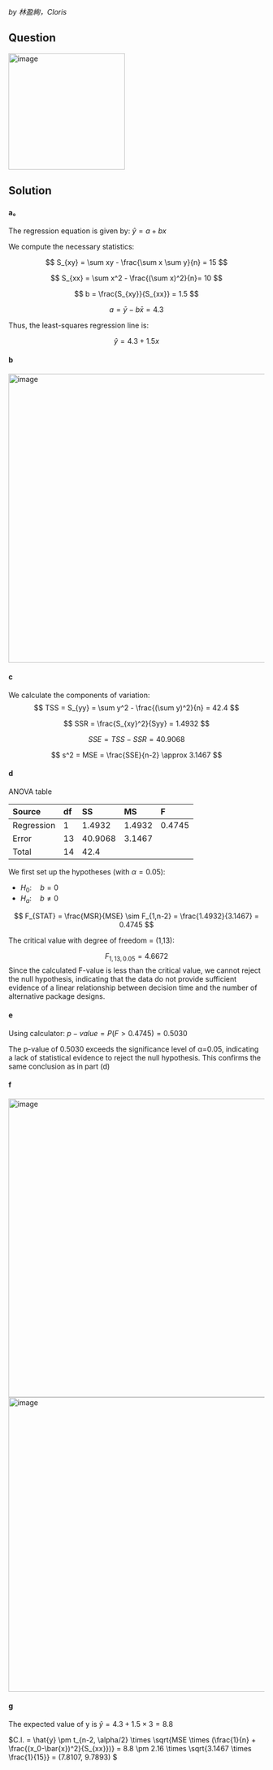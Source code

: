 *by 林盈絢，Cloris*

## Question
<img width="229" alt="image" src="https://github.com/user-attachments/assets/2c437c23-0046-4a55-a987-784e138b9828" />

## Solution
#### a。
The regression equation is given by: $\hat{y} = a + bx$  

We compute the necessary statistics:

$$
S_{xy} = \sum xy - \frac{\sum x \sum y}{n} = 15 
$$

$$
S_{xx} = \sum x^2 - \frac{(\sum x)^2}{n}= 10
$$

$$
b = \frac{S_{xy}}{S_{xx}} = 1.5
$$

$$
a = \bar{y} - b\bar{x} = 4.3
$$

Thus, the least-squares regression line is:

$$
\hat{y} = 4.3 + 1.5x
$$  

#### b

<img width="569" alt="image" src="https://github.com/user-attachments/assets/2b1b8400-3b54-44df-b068-d876ff7e64de" />


#### c
We calculate the components of variation:
$$
TSS = S_{yy} = \sum y^2 - \frac{(\sum y)^2}{n} = 42.4
$$

$$
SSR = \frac{S_{xy}^2}{Syy} = 1.4932 
$$

$$
SSE = TSS - SSR = 40.9068
$$

$$
s^2 = MSE = \frac{SSE}{n-2} \approx 3.1467
$$

#### d

ANOVA table

| Source | df | SS | MS | F |
|:------|:------|:------|:------|:------|
| Regression | 1 | 1.4932 | 1.4932 | 0.4745 |
| Error | 13 | 40.9068 | 3.1467 |  |
| Total | 14 | 42.4 |  |  |


We first set up the hypotheses (with $\alpha = 0.05$):
- $H_0: \quad b = 0$  
- $H_a: \quad b \neq 0$  

$$
F_{STAT} = \frac{MSR}{MSE} \sim F_{1,n-2} = \frac{1.4932}{3.1467} = 0.4745
$$

The critical value with degree of freedom = (1,13):

$$
F_{1,13,0.05} = 4.6672
$$
Since the calculated F-value is less than the critical value, we cannot reject the null hypothesis, indicating that the data do not provide sufficient evidence of a linear relationship between decision time and the number of alternative package designs.


#### e
Using calculator:
$p-value = P(F>0.4745) = 0.5030$  

The p-value of 0.5030 exceeds the significance level of α=0.05, indicating a lack of statistical evidence to reject the null hypothesis. This confirms the same conclusion as in part (d)

#### f
<img width="588" alt="image" src="https://github.com/user-attachments/assets/4702c900-c5df-42e8-88be-fb36ad8c24bd" />
<img width="580" alt="image" src="https://github.com/user-attachments/assets/c7405359-e732-48f1-828a-c807de1ff48c" />


#### g

The expected value of y is $\hat{y} = 4.3 + 1.5 \times 3 = 8.8$  

$C.I. = \hat{y} \pm t_{n-2, \alpha/2} \times \sqrt{MSE \times (\frac{1}{n} + \frac{(x_0-\bar{x})^2}{S_{xx}})}
= 8.8 \pm 2.16 \times \sqrt{3.1467 \times \frac{1}{15}}
= (7.8107, 9.7893)
$
